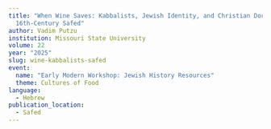 ```yaml
---
title: "When Wine Saves: Kabbalists, Jewish Identity, and Christian Doctrines in
  16th-Century Safed"
author: Vadim Putzu
institution: Missouri State University
volume: 22
year: "2025"
slug: wine-kabbalists-safed
event:
  name: "Early Modern Workshop: Jewish History Resources"
  theme: Cultures of Food
language:
  - Hebrew
publication_location:
  - Safed
---
```

